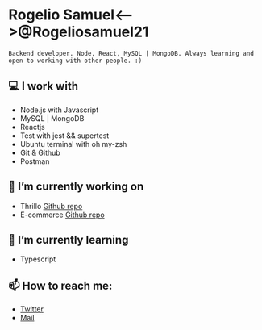# Rogelio Samuel<-->@Rogeliosamuel21
```Backend developer. Node, React, MySQL | MongoDB. Always learning and open to working with other people. :)```

## :computer: I work with
- Node.js with Javascript
- MySQL | MongoDB
- Reactjs
- Test with jest && supertest
- Ubuntu terminal with oh my-zsh
- Git & Github
- Postman

## :dart: I’m currently working on
- Thrillo [Github repo](https://github.com/rogeliosamuel621/Thrillo/tree/develop)
- E-commerce [Github repo](https://github.com/rogeliosamuel621/E-commerce)

## :green_book: I’m currently learning
- Typescript

## 📫 How to reach me:
- [Twitter](https://twitter.com/rogeliosamuel21)
- [Mail](https://rogeliosamuel621@gmail.com)
<!--
- 🔭 I’m currently working on ...
- 🌱 I’m currently learning ...
- 👯 I’m looking to collaborate on ...
- 🤔 I’m looking for help with ...
- 💬 Ask me about ...
- 📫 How to reach me: ...
- 😄 Pronouns: ...
- ⚡ Fun fact: ...
-->
